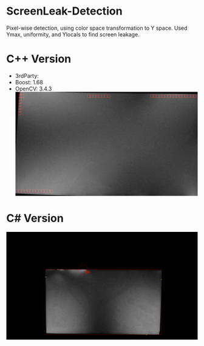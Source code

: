 # ScreenLeak-Detection
Pixel-wise detection, using color space transformation to Y space.
Used Ymax, uniformity, and Ylocals to find screen leakage.

# C++ Version
- 3rdParty: 
- Boost: 1.68
- OpenCV: 3.4.3
![alt text](https://github.com/Shannonie/ScreenLeak-Detection/blob/main/C%2B%2B/Result_Fig.%20J3NRCX04T340135.jpg)

# C# Version
![Result](https://github.com/Shannonie/ScreenLeak-Detection/blob/main/C%23/ScLeakage/ScRange.jpg)
